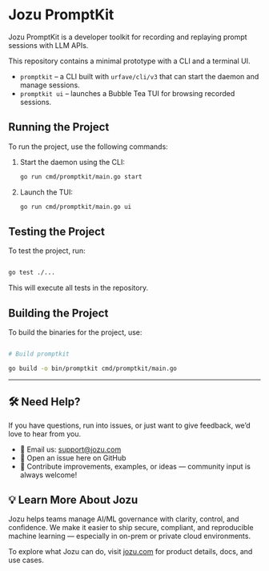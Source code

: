 # Jozu PromptKit

Jozu PromptKit is a developer toolkit for recording and replaying prompt sessions with LLM APIs.

This repository contains a minimal prototype with a CLI and a terminal UI.

 - `promptkit` – a CLI built with `urfave/cli/v3` that can start the daemon and manage sessions.
- `promptkit ui` – launches a Bubble Tea TUI for browsing recorded sessions.

## Running the Project

To run the project, use the following commands:

1. Start the daemon using the CLI:

   ```bash
   go run cmd/promptkit/main.go start
   ```

2. Launch the TUI:

   ```bash
   go run cmd/promptkit/main.go ui
   ```

## Testing the Project

To test the project, run:

```bash

go test ./...

```

This will execute all tests in the repository.

## Building the Project

To build the binaries for the project, use:

```bash

# Build promptkit

go build -o bin/promptkit cmd/promptkit/main.go

```

---

## 🛠️ Need Help?

If you have questions, run into issues, or just want to give feedback, we’d love to hear from you.

- 📧 Email us: [support@jozu.com](mailto:support@jozu.com)  
- 🧵 Open an issue here on GitHub  
- 🙌 Contribute improvements, examples, or ideas — community input is always welcome!


## 💡 Learn More About Jozu

Jozu helps teams manage AI/ML governance with clarity, control, and confidence. We make it easier to ship secure, compliant, and reproducible machine learning — especially in on-prem or private cloud environments.

To explore what Jozu can do, visit [jozu.com](http://jozu.com) for product details, docs, and use cases.


